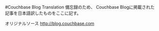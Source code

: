 #Couchbase Blog Translation
備忘録のため、
Couchbase Blogに掲載された記事を日本語訳したものをここに記す。

オリジナルソース
http://blog.couchbase.com
